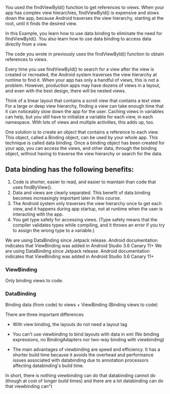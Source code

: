 
You used the findViewById() function to get references to views. When your app has complex view hierarchies, findViewById() is expensive and slows down the app, because Android traverses the view hierarchy, starting at the root, until it finds the desired view. 

In this Example, you learn how to use data binding to eliminate the need for findViewById(). You also learn how to use data binding to access data directly from a view.


The code you wrote in previously uses the findViewById() function to obtain references to views.

Every time you use findViewById() to search for a view after the view is created or recreated, the Android system traverses the view hierarchy at runtime to find it. When your app has only a handful of views, this is not a problem. However, production apps may have dozens of views in a layout, and even with the best design, there will be nested views.

Think of a linear layout that contains a scroll view that contains a text view. For a large or deep view hierarchy, finding a view can take enough time that it can noticeably slow down the app for the user. Caching views in variables can help, but you still have to initialize a variable for each view, in each namespace. With lots of views and multiple activities, this adds up, too.

One solution is to create an object that contains a reference to each view. This object, called a Binding object, can be used by your whole app. This technique is called data binding. Once a binding object has been created for your app, you can access the views, and other data, through the binding object, without having to traverse the view hierarchy or search for the data.

## Data binding has the following benefits:

1. Code is shorter, easier to read, and easier to maintain than code that uses findByView().
2. Data and views are clearly separated. This benefit of data binding becomes increasingly important later in this course.
3. The Android system only traverses the view hierarchy once to get each view, and it happens during app startup, not at runtime when the user is interacting with the app.
4. You get type safety for accessing views. (Type safety means that the compiler validates types while compiling, and it throws an error if you try to assign the wrong type to a variable.)


We are using DataBinding since Jetpack release. Android documentation indicates that ViewBinding was added in Android Studio 3.6 Canary 11+
We are using DataBinding since Jetpack release. Android documentation indicates that ViewBinding was added in Android Studio 3.6 Canary 11+


### ViewBinding
Only binding views to code.

### DataBinding
Binding data (from code) to views + ViewBinding (Binding views to code)


There are three important differences

- With view binding, the layouts do not need a layout tag

- You can't use viewbinding to bind layouts with data in xml (No binding expressions, no BindingAdapters nor two-way binding with viewbinding)

- The main advantages of viewbinding are speed and efficiency. It has a shorter build time because it avoids the overhead and performance issues associated with databinding due to annotation processors affecting databinding's build time.

In short, there is nothing viewbinding can do that databinding cannot do (though at cost of longer build times) and there are a lot databinding can do that viewbinding can"t
